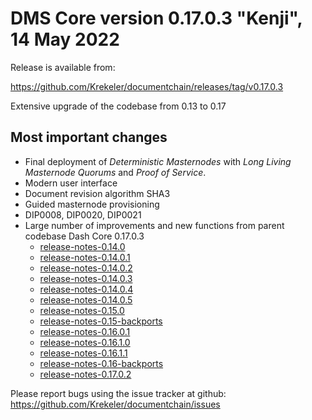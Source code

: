 DMS Core version 0.17.0.3 "Kenji", 14 May 2022
======================================

Release is available from:

  <https://github.com/Krekeler/documentchain/releases/tag/v0.17.0.3>

Extensive upgrade of the codebase from 0.13 to 0.17

## Most important changes
* Final deployment of _Deterministic Masternodes_ with _Long Living Masternode Quorums_ and _Proof of Service_.
* Modern user interface
* Document revision algorithm SHA3
* Guided masternode provisioning
* DIP0008, DIP0020, DIP0021
* Large number of improvements and new functions from parent codebase Dash Core 0.17.0.3
  - [release-notes-0.14.0](https://github.com/Krekeler/documentchain/tree/master/doc/release-notes/dash/release-notes-0.14.0.md)
  - [release-notes-0.14.0.1](https://github.com/Krekeler/documentchain/tree/master/doc/release-notes/dash/release-notes-0.14.0.1.md)
  - [release-notes-0.14.0.2](https://github.com/Krekeler/documentchain/tree/master/doc/release-notes/dash/release-notes-0.14.0.2.md)
  - [release-notes-0.14.0.3](https://github.com/Krekeler/documentchain/tree/master/doc/release-notes/dash/release-notes-0.14.0.3.md)
  - [release-notes-0.14.0.4](https://github.com/Krekeler/documentchain/tree/master/doc/release-notes/dash/release-notes-0.14.0.4.md)
  - [release-notes-0.14.0.5](https://github.com/Krekeler/documentchain/tree/master/doc/release-notes/dash/release-notes-0.14.0.5.md)
  - [release-notes-0.15.0](https://github.com/Krekeler/documentchain/tree/master/doc/release-notes/dash/release-notes-0.15.0.md)
  - [release-notes-0.15-backports](https://github.com/Krekeler/documentchain/tree/master/doc/release-notes/dash/release-notes-0.15-backports.md)
  - [release-notes-0.16.0.1](https://github.com/Krekeler/documentchain/tree/master/doc/release-notes/dash/release-notes-0.16.0.1.md)
  - [release-notes-0.16.1.0](https://github.com/Krekeler/documentchain/tree/master/doc/release-notes/dash/release-notes-0.16.1.0.md)
  - [release-notes-0.16.1.1](https://github.com/Krekeler/documentchain/tree/master/doc/release-notes/dash/release-notes-0.16.1.1.md)
  - [release-notes-0.16-backports](https://github.com/Krekeler/documentchain/tree/master/doc/release-notes/dash/release-notes-0.16-backports.md)
  - [release-notes-0.17.0.2](https://github.com/Krekeler/documentchain/tree/master/doc/release-notes/dash/release-notes-0.17.0.2.md)

Please report bugs using the issue tracker at github: 
<https://github.com/Krekeler/documentchain/issues>
